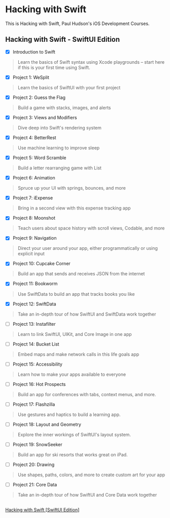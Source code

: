 # Hacking with Swift
This is Hacking with Swift, Paul Hudson's iOS Development Courses.

## Hacking with Swift - SwiftUI Edition

- [x] Introduction to Swift
> Learn the basics of Swift syntax using Xcode playgrounds – start here if this is your first time using Swift.

- [x] Project 1: WeSplit
> Learn the basics of SwiftUI with your first project

- [x] Project 2: Guess the Flag
> Build a game with stacks, images, and alerts

- [x] Project 3: Views and Modifiers
> Dive deep into Swift's rendering system

- [x] Project 4: BetterRest
> Use machine learning to improve sleep

- [x] Project 5: Word Scramble
> Build a letter rearranging game with List

- [x] Project 6: Animation
> Spruce up your UI with springs, bounces, and more

- [x] Project 7: iExpense
> Bring in a second view with this expense tracking app

- [x] Project 8: Moonshot
> Teach users about space history with scroll views, Codable, and more

- [x] Project 9: Navigation
> Direct your user around your app, either programmatically or using explicit input

- [x] Project 10: Cupcake Corner
> Build an app that sends and receives JSON from the internet

- [x] Project 11: Bookworm
> Use SwiftData to build an app that tracks books you like

- [x] Project 12: SwiftData
> Take an in-depth tour of how SwiftUI and SwiftData work together

- [ ] Project 13: Instafilter
> Learn to link SwiftUI, UIKit, and Core Image in one app

- [ ] Project 14: Bucket List
> Embed maps and make network calls in this life goals app

- [ ] Project 15: Accessibility
> Learn how to make your apps available to everyone

- [ ] Project 16: Hot Prospects
> Build an app for conferences with tabs, context menus, and more.

- [ ] Project 17: Flashzilla
> Use gestures and haptics to build a learning app.

- [ ] Project 18: Layout and Geometry
> Explore the inner workings of SwiftUI's layout system.

- [ ] Project 19: SnowSeeker
> Build an app for ski resorts that works great on iPad.

- [ ] Project 20: Drawing
> Use shapes, paths, colors, and more to create custom art for your app

- [ ] Project 21: Core Data
> Take an in-depth tour of how SwiftUI and Core Data work together

##
[Hacking with Swift [SwiftUI Edition]](https://www.hackingwithswift.com/books/ios-swiftui)
